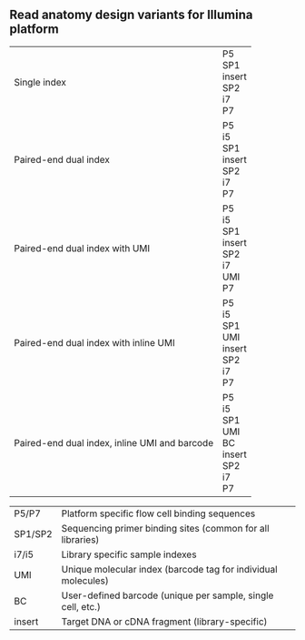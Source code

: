 <!--
    Pheniqs : PHilology ENcoder wIth Quality Statistics
    Copyright (C) 2018  Lior Galanti
    NYU Center for Genetics and System Biology

    Author: Lior Galanti <lior.galanti@nyu.edu>

    This program is free software: you can redistribute it and/or modify
    it under the terms of the GNU Affero General Public License as
    published by the Free Software Foundation, either version 3 of the
    License, or (at your option) any later version.

    This program is distributed in the hope that it will be useful,
    but WITHOUT ANY WARRANTY; without even the implied warranty of
    MERCHANTABILITY or FITNESS FOR A PARTICULAR PURPOSE.  See the
    GNU Affero General Public License for more details.

    You should have received a copy of the GNU Affero General Public License
    along with this program.  If not, see <http://www.gnu.org/licenses/>.
-->

## Read anatomy design variants for Illumina platform
<!-- <p>&#8636;&#8637;</p> -->
<table class="diagram">
  <tr>
    <td class="description" >Single index</td>
    <td>
      <div class="read" id="single_index">
        <div class="binding_primer p5">P5</div>
        <div class="sequencing_primer">SP1</div>
        <div class="insert">insert</div>
        <div class="sequencing_primer">SP2</div>
        <div class="sample_barcode i7">i7</div>
        <div class="binding_primer p7">P7</div>
        <div class="clear"></div>
      </div>
    </td>
  </tr>
  <tr>
    <td class="description" >Paired-end dual index</td>
    <td>
      <div class="read" id="single_index">
        <div class="binding_primer p5">P5</div>
        <div class="sample_barcode i5">i5</div>
        <div class="sequencing_primer">SP1</div>
        <div class="insert">insert</div>
        <div class="sequencing_primer">SP2</div>
        <div class="sample_barcode i7">i7</div>
        <div class="binding_primer p7">P7</div>
        <div class="clear"></div>
      </div>
    </td>
  </tr>
  <tr>
    <td class="description" >Paired-end dual index with UMI</td>
    <td>
      <div class="read" id="single_index">
        <div class="binding_primer p5">P5</div>
        <div class="sample_barcode i5">i5</div>
        <div class="sequencing_primer">SP1</div>
        <div class="insert">insert</div>
        <div class="sequencing_primer">SP2</div>
        <div class="sample_barcode i7">i7</div>
        <div class="molecular_barcode">UMI</div>
        <div class="binding_primer p7">P7</div>
        <div class="clear"></div>
      </div>
    </td>
  </tr>
  <tr>
    <td class="description" >Paired-end dual index with inline UMI</td>
    <td>
      <div class="read" id="single_index">
        <div class="binding_primer p5">P5</div>
        <div class="sample_barcode i5">i5</div>
        <div class="sequencing_primer">SP1</div>
        <div class="molecular_barcode">UMI</div>
        <div class="insert">insert</div>
        <div class="sequencing_primer">SP2</div>
        <div class="sample_barcode i7">i7</div>
        <div class="binding_primer p7">P7</div>
        <div class="clear"></div>
      </div>
    </td>
  </tr>
  <tr>
    <td class="description" >Paired-end dual index, inline UMI and barcode</td>
    <td>
      <div class="read" id="single_index">
        <div class="binding_primer p5">P5</div>
        <div class="sample_barcode i5">i5</div>
        <div class="sequencing_primer">SP1</div>
        <div class="molecular_barcode">UMI</div>
        <div class="custom_barcode">BC</div>
        <div class="insert">insert</div>
        <div class="sequencing_primer">SP2</div>
        <div class="sample_barcode i7">i7</div>
        <div class="binding_primer p7">P7</div>
        <div class="clear"></div>
      </div>
    </td>
  </tr>
</table>

<table class="legend">
  <tr>
    <td class="label" ><span class="binding_primer p5">P5/P7</span></td>
    <td class="definition" >Platform specific flow cell binding sequences</td>
  </tr>
  <tr>
    <td class="label" ><span class="sequencing_primer">SP1/SP2</span></td>
    <td class="definition" >Sequencing primer binding sites (common for all libraries)</td>
  </tr>
  <tr>
    <td class="label" ><span class="sample_barcode">i7/i5</span></td>
    <td class="definition" >Library specific sample indexes</td>
  </tr>
  <tr>
    <td class="label" ><span class="molecular_barcode">UMI</span></td>
    <td class="definition" >Unique molecular index (barcode tag for individual molecules)</td>
  </tr>
  <tr>
    <td class="label" ><span class="custom_barcode">BC</span></td>
    <td class="definition" >User-defined barcode (unique per sample, single cell, etc.)</td>
  </tr>
  <tr>
    <td class="label" ><span class="insert">insert</span></td>
    <td class="definition" >Target DNA or cDNA fragment (library-specific)</td>
  </tr>
</table>
